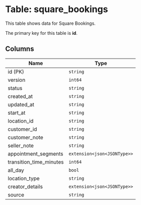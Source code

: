 # Table: square_bookings

This table shows data for Square Bookings.

The primary key for this table is **id**.

## Columns

| Name          | Type          |
| ------------- | ------------- |
|id (PK)|`string`|
|version|`int64`|
|status|`string`|
|created_at|`string`|
|updated_at|`string`|
|start_at|`string`|
|location_id|`string`|
|customer_id|`string`|
|customer_note|`string`|
|seller_note|`string`|
|appointment_segments|`extension<json<JSONType>>`|
|transition_time_minutes|`int64`|
|all_day|`bool`|
|location_type|`string`|
|creator_details|`extension<json<JSONType>>`|
|source|`string`|